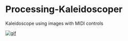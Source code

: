 # Processing-Kaleidoscoper
Kaleidoscope using images with MIDI controls


[![gif](https://j.gifs.com/oVRl23.gif)](https://youtu.be/az6SZkdmsAw)
